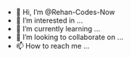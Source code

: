 - 👋 Hi, I’m @Rehan-Codes-Now
- 👀 I’m interested in ...
- 🌱 I’m currently learning ...
- 💞️ I’m looking to collaborate on ...
- 📫 How to reach me ...

<!---
Rehan-Codes-Now/Rehan-Codes-Now is a ✨ special ✨ repository because its `README.md` (this file) appears on your GitHub profile.
You can click the Preview link to take a look at your changes.
--->
